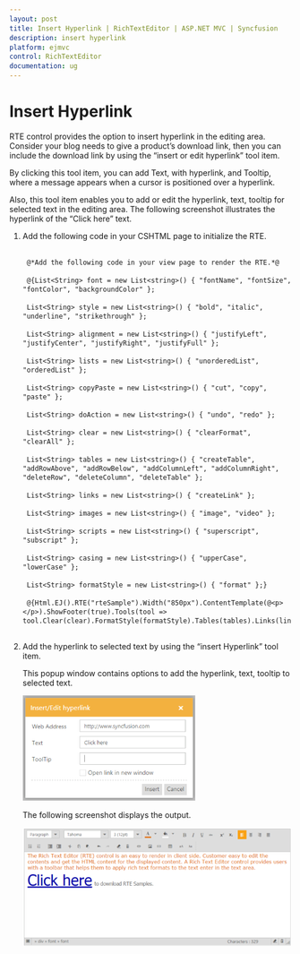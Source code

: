 ```yaml
---
layout: post
title: Insert Hyperlink | RichTextEditor | ASP.NET MVC | Syncfusion
description: insert hyperlink
platform: ejmvc
control: RichTextEditor
documentation: ug
---
```


# Insert Hyperlink

RTE control provides the option to insert hyperlink in the editing area. Consider your blog needs to give a product’s download link, then you can include the download link by using the “insert or edit hyperlink” tool item. 

By clicking this tool item, you can add Text, with hyperlink, and Tooltip, where a message appears when a cursor is positioned over a hyperlink. 

Also, this tool item enables you to add or edit the hyperlink, text, tooltip for selected text in the editing area. The following screenshot illustrates the hyperlink of the “Click here” text.

1. Add the following code in your CSHTML page to initialize the RTE.

   ~~~ cshtml

	@*Add the following code in your view page to render the RTE.*@

	@{List<String> font = new List<string>() { "fontName", "fontSize", "fontColor", "backgroundColor" };

	List<String> style = new List<string>() { "bold", "italic", "underline", "strikethrough" };

	List<String> alignment = new List<string>() { "justifyLeft", "justifyCenter", "justifyRight", "justifyFull" };

	List<String> lists = new List<string>() { "unorderedList", "orderedList" };

	List<String> copyPaste = new List<string>() { "cut", "copy", "paste" };

	List<String> doAction = new List<string>() { "undo", "redo" };

	List<String> clear = new List<string>() { "clearFormat", "clearAll" };

	List<String> tables = new List<string>() { "createTable", "addRowAbove", "addRowBelow", "addColumnLeft", "addColumnRight", "deleteRow", "deleteColumn", "deleteTable" };

	List<String> links = new List<string>() { "createLink" };

	List<String> images = new List<string>() { "image", "video" };

	List<String> scripts = new List<string>() { "superscript", "subscript" };

	List<String> casing = new List<string>() { "upperCase", "lowerCase" };

	List<String> formatStyle = new List<string>() { "format" };}

	@{Html.EJ().RTE("rteSample").Width("850px").ContentTemplate(@<p></p>).ShowFooter(true).Tools(tool => tool.Clear(clear).FormatStyle(formatStyle).Tables(tables).Links(links).Images(images).Scripts(scripts).Casing(casing).Font(font).Styles(style).Alignment(alignment).Lists(lists).CopyPaste(copyPaste).DoAction(doAction)).Render();}


   ~~~
   

2. Add the hyperlink to selected text by using the “insert Hyperlink” tool item.

	This popup window contains options to add the hyperlink, text, tooltip to selected text.

	![](Insert-Hyperlink_images/Insert-Hyperlink_img1.png)

	The following screenshot displays the output.

	![](Insert-Hyperlink_images/Insert-Hyperlink_img2.png)